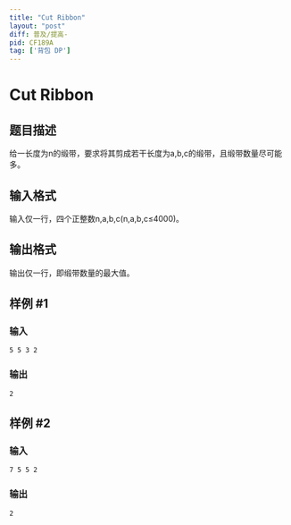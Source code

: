 ```yaml
---
title: "Cut Ribbon"
layout: "post"
diff: 普及/提高-
pid: CF189A
tag: ['背包 DP']
---
```


# Cut Ribbon

## 题目描述

给一长度为n的缎带，要求将其剪成若干长度为a,b,c的缎带，且缎带数量尽可能多。

## 输入格式

输入仅一行，四个正整数n,a,b,c(n,a,b,c≤4000)。

## 输出格式

输出仅一行，即缎带数量的最大值。

## 样例 #1

### 输入

```
5 5 3 2

```

### 输出

```
2

```

## 样例 #2

### 输入

```
7 5 5 2

```

### 输出

```
2

```

